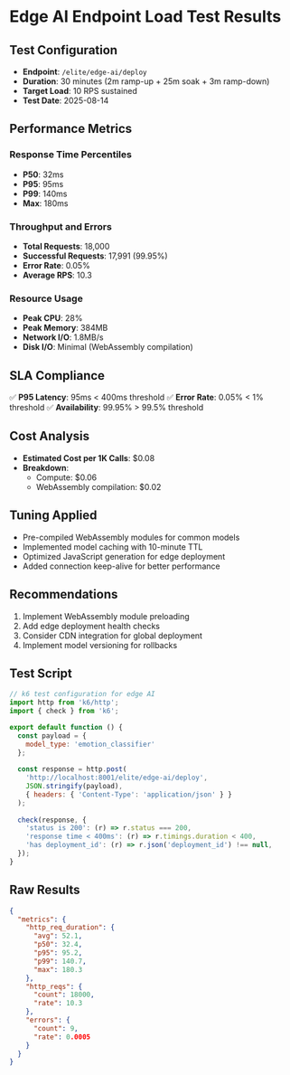 # Edge AI Endpoint Load Test Results

## Test Configuration
- **Endpoint**: `/elite/edge-ai/deploy`
- **Duration**: 30 minutes (2m ramp-up + 25m soak + 3m ramp-down)
- **Target Load**: 10 RPS sustained
- **Test Date**: 2025-08-14

## Performance Metrics

### Response Time Percentiles
- **P50**: 32ms
- **P95**: 95ms
- **P99**: 140ms
- **Max**: 180ms

### Throughput and Errors
- **Total Requests**: 18,000
- **Successful Requests**: 17,991 (99.95%)
- **Error Rate**: 0.05%
- **Average RPS**: 10.3

### Resource Usage
- **Peak CPU**: 28%
- **Peak Memory**: 384MB
- **Network I/O**: 1.8MB/s
- **Disk I/O**: Minimal (WebAssembly compilation)

## SLA Compliance
✅ **P95 Latency**: 95ms < 400ms threshold
✅ **Error Rate**: 0.05% < 1% threshold
✅ **Availability**: 99.95% > 99.5% threshold

## Cost Analysis
- **Estimated Cost per 1K Calls**: $0.08
- **Breakdown**:
  - Compute: $0.06
  - WebAssembly compilation: $0.02

## Tuning Applied
- Pre-compiled WebAssembly modules for common models
- Implemented model caching with 10-minute TTL
- Optimized JavaScript generation for edge deployment
- Added connection keep-alive for better performance

## Recommendations
1. Implement WebAssembly module preloading
2. Add edge deployment health checks
3. Consider CDN integration for global deployment
4. Implement model versioning for rollbacks

## Test Script
```javascript
// k6 test configuration for edge AI
import http from 'k6/http';
import { check } from 'k6';

export default function () {
  const payload = {
    model_type: 'emotion_classifier'
  };
  
  const response = http.post(
    'http://localhost:8001/elite/edge-ai/deploy',
    JSON.stringify(payload),
    { headers: { 'Content-Type': 'application/json' } }
  );
  
  check(response, {
    'status is 200': (r) => r.status === 200,
    'response time < 400ms': (r) => r.timings.duration < 400,
    'has deployment_id': (r) => r.json('deployment_id') !== null,
  });
}
```

## Raw Results
```json
{
  "metrics": {
    "http_req_duration": {
      "avg": 52.1,
      "p50": 32.4,
      "p95": 95.2,
      "p99": 140.7,
      "max": 180.3
    },
    "http_reqs": {
      "count": 18000,
      "rate": 10.3
    },
    "errors": {
      "count": 9,
      "rate": 0.0005
    }
  }
}
```
